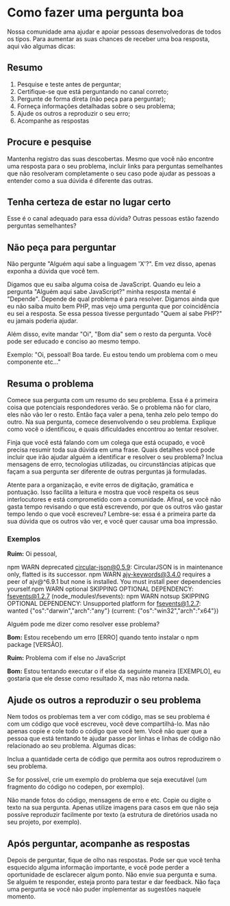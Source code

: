 # Como fazer uma pergunta boa
Nossa comunidade ama ajudar e apoiar pessoas desenvolvedoras de todos os tipos. Para aumentar as suas chances de receber uma boa resposta, aqui vão algumas dicas:

## Resumo
1) Pesquise e teste antes de perguntar;
2) Certifique-se que está perguntando no canal correto;
3) Pergunte de forma direta (não peça para perguntar);
4) Forneça informações detalhadas sobre o seu problema;
5) Ajude os outros a reproduzir o seu erro;
6) Acompanhe as respostas

## Procure e pesquise
Mantenha registro das suas descobertas. Mesmo que você não encontre uma resposta para o seu problema, incluir links para perguntas semelhantes que não resolveram completamente o seu caso pode ajudar as pessoas a entender como a sua dúvida é diferente das outras.

## Tenha certeza de estar no lugar certo
Esse é o canal adequado para essa dúvida? Outras pessoas estão fazendo perguntas semelhantes?

## Não peça para perguntar
Não pergunte "Alguém aqui sabe a linguagem 'X'?". Em vez disso, apenas exponha a dúvida que você tem.

Digamos que eu saiba alguma coisa de JavaScript. Quando eu leio a pergunta "Alguém aqui sabe JavaScript?" minha resposta mental é "Depende". Depende de qual problema é para resolver. Digamos ainda que eu não saiba muito bem PHP, mas vejo uma pergunta que por coincidência eu sei a resposta. Se essa pessoa tivesse perguntado "Quem aí sabe PHP?" eu jamais poderia ajudar.

Além disso, evite mandar "Oi", "Bom dia" sem o resto da pergunta. Você pode ser educado e conciso ao mesmo tempo.

Exemplo: "Oi, pessoal! Boa tarde. Eu estou tendo um problema com o meu componente etc..."


## Resuma o problema
Comece sua pergunta com um resumo do seu problema. Essa é a primeira coisa que potenciais respondedores verão. Se o problema não for claro, eles não vão ler o resto. Então faça valer a pena, tenha zelo pelo tempo do outro. Na sua pergunta, comece desenvolvendo o seu problema. Explique como você o identificou, e quais dificuldades encontrou ao tentar resolver.

Finja que você está falando com um colega que está ocupado, e você precisa resumir toda sua dúvida em uma frase. Quais detalhes você pode incluir que irão ajudar alguém a identificar e resolver o seu problema? Inclua mensagens de erro, tecnologias utilizadas, ou circunstâncias atípicas que façam a sua pergunta ser diferente de outras perguntas já formuladas.

Atente para a organização, e evite erros de digitação, gramática e pontuação. Isso facilita a leitura e mostra que você respeita os seus interlocutores e está comprometido com a comunidade. Afinal, se você não gasta tempo revisando o que está escrevendo, por que os outros vão gastar tempo lendo o que você escreveu? Lembre-se: essa é a primeira parte da sua dúvida que os outros vão ver, e você quer causar uma boa impressão.


### Exemplos

**Ruim:** 
Oi pessoal,

npm WARN deprecated circular-json@0.5.9: CircularJSON is in maintenance only, flatted is its successor.
npm WARN ajv-keywords@3.4.0 requires a peer of ajv@^6.9.1 but none is installed. You must install peer dependencies yourself.npm WARN optional SKIPPING OPTIONAL DEPENDENCY: fsevents@1.2.7 (node_modules\fsevents):
npm WARN notsup SKIPPING OPTIONAL DEPENDENCY: Unsupported platform for fsevents@1.2.7: wanted {"os":"darwin","arch":"any"} (current: {"os":"win32","arch":"x64"})

Alguém pode me dizer como resolver esse problema?

**Bom:** Estou recebendo um erro [ERRO] quando tento instalar o npm package [VERSÃO].

**Ruim:** Problema com if else no JavaScript

**Bom:** Estou tentando executar o if else da seguinte maneira [EXEMPLO], eu gostaria que ele desse como resultado X, mas não retorna nada.

## Ajude os outros a reproduzir o seu problema
Nem todos os problemas tem a ver com código, mas se seu problema é com um código que você escreveu, você deve compartilhá-lo. Mas não apenas copie e cole todo o código que você tem. Você não quer que a pessoa que está tentando te ajudar passe por linhas e linhas de código não relacionado ao seu problema. Algumas dicas:

Inclua a quantidade certa de código que permita aos outros reproduzirem o seu problema. 

Se for possível, crie um exemplo do problema que seja executável (um fragmento do código no codepen, por exemplo).

Não mande fotos do código, mensagens de erro e etc. Copie ou digite o texto na sua pergunta. Apenas utilize imagens para casos em que não seja possíve reproduzir facilmente por texto (a estrutura de diretórios usada no seu projeto, por exemplo).

## Após perguntar, acompanhe as respostas
Depois de perguntar, fique de olho nas respostas. Pode ser que você tenha esquecido alguma informação importante, e você pode perder a oportunidade de esclarecer algum ponto. Não envie sua pergunta e suma. Se alguém te responder, esteja pronto para testar e dar feedback. Não faça uma pergunta se você não puder implementar as sugestões naquele momento.
